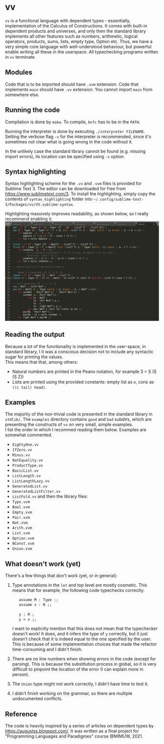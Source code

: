 # vv

`vv` is a functional language with dependent types - essentially, implementation of the Calculus of Constructions. 
It comes with built-in dependent products and universes, and only then the standard library implements all other features such as numbers, arithmetic, logical operators, products, sums, lists, empty type, Option etc. Thus, we have a very simple core language with well-understood behaviour, but powerful enable writing all these in the userspace. All typechecking programs written in `vv` terminate.

## Modules
Code that is to be imported should have `.vvm` extension. Code that implements `main` should have `.vv` extension. You cannot import `main` from somewhere else.

## Running the code

Compilation is done by `make`. To compile, `bnfc` has to be in the `PATH`.

Running the interpreter is done by executing `./interpreter FILENAME`. Setting the verbose flag `-v` for the interpreter is recommended, since it's sometimes not clear what is going wrong in the code without it.

In the unlikely case the standard library cannot be found (e.g. missing import errors), its location can be specified using `-s` option.

## Syntax highlighting

Syntax highlighting scheme for the `.vv` and `.vvm` files is provided for Sublime Text 3. The editor can be downloaded for free from https://www.sublimetext.com/3. To install the highlighting, simply copy the contents of `syntax_highlighting` folder into `~/.config/sublime-text-3/Packages/vv/VV.sublime-syntax`.

Highlighting massively improves readability, as shown below, so I really recommend enabling it.
![code](https://github.com/inexxt/vv/blob/master/code.png?raw=true)

## Reading the output

Because a lot of the functionality is implemented in the user-space, in standard library, I it was a conscious decision not to include any syntactic sugar for printing the values.  
This means that that, among others:  
 - Natural numbers are printed in the Peano notation, for example 3 = S (S (S Z))
 - Lists are printed using the provided constants: empty list as `e`, cons as `((c tail) head)`.

## Examples
The majority of the non-trivial code is presented in the standard library in `stdlib/`. The `examples` directory contains `good` and `bad` subdirs, which are presenting the constructs of `vv` on very small, simple examples.  
I list the order in which I recommed reading them below. Examples are somewhat commented.
 - `EightyOne.vv`
 - `IfZero.vv`
 - `Minus.vv`
 - `NatEquality.vv`
 - `ProductType.vv`
 - `BasicList.vv`
 - `ListLength.vv`
 - `ListLengthLazy.vv`
 - `GeneratedList.vv`
 - `GeneratedListFilter.vv`
 - `ListFold.vv`
and then the library files:
 - `Type.vvm`
 - `Bool.vvm`
 - `Empty.vvm`
 - `Pair.vvm`
 - `Nat.vvm`
 - `Arith.vvm`
 - `List.vvm`
 - `Option.vvm`
 - `NConst.vvm`
 - `Union.vvm`


## What doesn't work (yet)

There's a few things that don't work (yet, or in general):
  1) Type annotations in the `let` and top level are mostly cosmetic. 
     This means that for example, the following code typechecks correctly:
     ```assume N : Type ;;
        assume M : Type ;;
        assume x : N ;;
        
        y : M ;
        y = x ;;
     ```
     I want to explicitly mention that this does not mean that the typechecker doesn't work! 
     It does, and it infers the type of `y` correctly, but it just doesn't check that it is indeed equal to the one specified by the user.
     This is because of some implementation choices that made the refactor time-consuming and I didn't finish.
  
  2) There are no line numbers when showing errors in the code (except for parsing). 
     This is because the substitution process in global, so it is very difficult to pinpoint the location of the error (I can explain more in person).

  3) The `Union` type might not work correctly, I didn't have time to test it.
  
  4) I didn't finish working on the grammar, so there are multiple undocumented conflicts.

## Reference
The code is heavily inspired by a series of articles on dependent types by https://augustss.blogspot.com/.
It was written as a final project for "Programming Languages and Paradigmes" course @MIMUW, 2021. 
